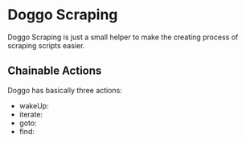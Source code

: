 # Doggo Scraping
Doggo Scraping is just a small helper to make the creating process of scraping scripts easier.

## Chainable Actions
Doggo has basically three actions: 
- wakeUp: 
- iterate: 
- goto:
- find:
